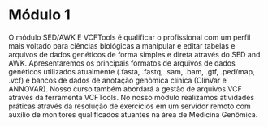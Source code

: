 # Módulo 1
O módulo SED/AWK E VCFTools é qualificar o profissional com um perfil mais voltado para ciências biológicas a manipular e editar tabelas e arquivos de dados genéticos de forma simples e direta através do SED and AWK. Apresentaremos os principais formatos de arquivos de dados genéticos utilizados atualmente (.fasta, .fastq, .sam, .bam, .gtf, .ped/map, .vcf) e bancos de dados de anotação genômica clínica (ClinVar e ANNOVAR). Nosso curso também abordará a gestão de arquivos VCF através da ferramenta VCFTools. No nosso módulo realizamos atividades práticas através da resolução de exercícios em um servidor remoto com auxílio de monitores qualificados atuantes na área de Medicina Genômica.
